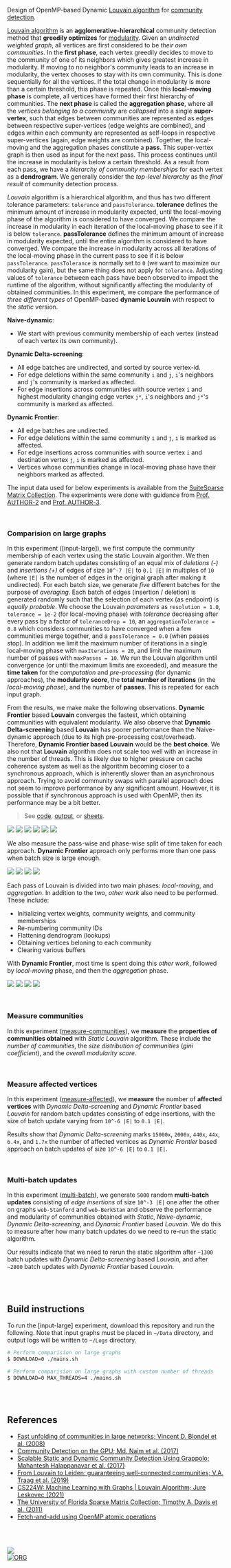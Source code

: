 Design of OpenMP-based Dynamic [Louvain algorithm] for [community detection].

[Louvain algorithm] is an **agglomerative-hierarchical** community detection
method that **greedily optimizes** for [modularity]. Given an *undirected*
*weighted graph*, all vertices are first considered to be *their own*
*communities*. In the **first phase**, each vertex greedily decides to move to
the community of one of its neighbors which gives greatest increase in
modularity. If moving to no neighbor's community leads to an increase in
modularity, the vertex chooses to stay with its own community. This is done
sequentially for all the vertices. If the total change in modularity is more
than a certain threshold, this phase is repeated. Once this **local-moving**
**phase** is complete, all vertices have formed their first hierarchy of
communities. The **next phase** is called the **aggregation phase**, where all
the *vertices belonging to a community* are *collapsed* into a single
**super-vertex**, such that edges between communities are represented as edges
between respective super-vertices (edge weights are combined), and edges within
each community are represented as self-loops in respective super-vertices
(again, edge weights are combined). Together, the local-moving and the
aggregation phases constitute a **pass**. This super-vertex graph is then used
as input for the next pass. This process continues until the increase in
modularity is below a certain threshold. As a result from each pass, we have a
*hierarchy of community memberships* for each vertex as a **dendrogram**. We
generally consider the *top-level hierarchy* as the *final result* of community
detection process.

*Louvain* algorithm is a hierarchical algorithm, and thus has two different
tolerance parameters: `tolerance` and `passTolerance`. **tolerance** defines the
minimum amount of increase in modularity expected, until the local-moving phase
of the algorithm is considered to have converged. We compare the increase in
modularity in each iteration of the local-moving phase to see if it is below
`tolerance`. **passTolerance** defines the minimum amount of increase in
modularity expected, until the entire algorithm is considered to have converged.
We compare the increase in modularity across all iterations of the local-moving
phase in the current pass to see if it is below `passTolerance`. `passTolerance`
is normally set to `0` (we want to maximize our modularity gain), but the same
thing does not apply for `tolerance`. Adjusting values of `tolerance` between
each pass have been observed to impact the runtime of the algorithm, without
significantly affecting the modularity of obtained communities. In this
experiment, we compare the performance of *three different types* of OpenMP-based
**dynamic Louvain** with respect to the *static* version.

**Naive-dynamic**:
- We start with previous community membership of each vertex (instead of each vertex its own community).

**Dynamic Delta-screening**:
- All edge batches are undirected, and sorted by source vertex-id.
- For edge deletions within the same community `i` and `j`,
  `i`'s neighbors and `j`'s community is marked as affected.
- For edge insertions across communities with source vertex `i` and highest modularity changing edge vertex `j*`,
  `i`'s neighbors and `j*`'s community is marked as affected.

**Dynamic Frontier**:
- All edge batches are undirected.
- For edge deletions within the same community `i` and `j`,
  `i` is marked as affected.
- For edge insertions across communities with source vertex `i` and destination vertex `j`,
  `i` is marked as affected.
- Vertices whose communities change in local-moving phase have their neighbors marked as affected.

The input data used for below experiments is available from the [SuiteSparse Matrix Collection].
The experiments were done with guidance from [Prof. AUTHOR-2] and
[Prof. AUTHOR-3].

[Louvain algorithm]: https://en.wikipedia.org/wiki/Louvain_method
[community detection]: https://en.wikipedia.org/wiki/Community_search
[modularity]: https://en.wikipedia.org/wiki/Modularity_(networks)
[Prof. AUTHOR-3]: https://example.com
[Prof. AUTHOR-2]: https://example.com
[SuiteSparse Matrix Collection]: https://sparse.tamu.edu

<br>


### Comparision on large graphs

In this experiment ([input-large]), we first compute the community membership of
each vertex using the static Louvain algorithm. We then generate random batch
updates consisting of an equal mix of *deletions (-)* and  *insertions (+)* of
edges of size `10^-7 |E|` to `0.1 |E|` in multiples of `10` (where `|E|` is the
number of edges in the original graph after making it undirected). For each
batch size, we generate *five* different batches for the purpose of *averaging*.
Each batch of edges (insertion / deletion) is generated randomly such that the
selection of each vertex (as endpoint) is *equally probable*. We choose the
Louvain *parameters* as `resolution = 1.0`, `tolerance = 1e-2` (for local-moving
phase) with *tolerance* decreasing after every pass by a factor of
`toleranceDrop = 10`, an `aggregationTolerance = 0.8` which considers
communities to have converged when a few communities merge together, and a
`passTolerance = 0.0` (when passes stop). In addition we limit the maximum
number of iterations in a single local-moving phase with `maxIterations = 20`,
and limit the maximum number of passes with `maxPasses = 10`. We run the Louvain
algorithm until convergence (or until the maximum limits are exceeded), and
measure the **time taken** for the *computation* and *pre-processing* (for
dynamic approaches), the **modularity** **score**, the **total number of**
**iterations** (in the *local-moving phase*), and the number of **passes**. This
is repeated for each input graph.

From the results, we make make the following observations. **Dynamic Frontier**
based **Louvain** converges the fastest, which obtaining communities with
equivalent modularity. We also observe that **Dynamic Delta-screening** based
**Louvain** has poorer performance than the Naive-dynamic approach (due to its
high pre-processing cost/overhead). Therefore, **Dynamic Frontier based**
**Louvain** would be the **best choice**. We also not that **Louvain** algorithm
does not scale too well with an increase in the number of threads. This is
likely due to higher pressure on cache coherence system as well as the algorithm
becoming closer to a synchronous approach, which is inherently slower than an
asynchronous approach. Trying to avoid community swaps with parallel approach
does not seem to improve performance by any significant amount. However, it is
possible that if synchronous approach is used with OpenMP, then its performance
may be a bit better.

> See
> [code](https://github.com/ORG/louvain-communities-openmp-dynamic/tree/input-large),
> [output](https://gist.github.com/), or
> [sheets].


[![](https://i.imgur.com/qCYVeh4.png)][sheets]
[![](https://i.imgur.com/4PBroEt.png)][sheets]
[![](https://i.imgur.com/T2LG2RJ.png)][sheets]
[![](https://i.imgur.com/WdOu1ON.png)][sheets]
[![](https://i.imgur.com/fGrM5an.png)][sheets]
[![](https://i.imgur.com/3xfJBsD.png)][sheets]

We also measure the pass-wise and phase-wise split of time taken for each
approach. **Dynamic Frontier** approach only performs more than one pass when
batch size is large enough.

[![](https://i.imgur.com/qccysjM.png)][sheets]
[![](https://i.imgur.com/gK9NS6b.png)][sheets]
[![](https://i.imgur.com/p8439Ry.png)][sheets]
[![](https://i.imgur.com/kCyhyMf.png)][sheets]

Each pass of Louvain is divided into two main phases: *local-moving*, and
*aggregation*. In addition to the two, *other work* also need to be
performed. These include:
- Initializing vertex weights, community weights, and community memberships
- Re-numbering community IDs
- Flattening dendrogram (lookups)
- Obtaining vertices beloning to each community
- Clearing various buffers

With **Dynamic Frontier**, most time is spent doing this *other work*, followed by
*local-moving* phase, and then the *aggregation* phase.

[![](https://i.imgur.com/DrHWAgO.png)][sheets]
[![](https://i.imgur.com/2EFYN1X.png)][sheets]
[![](https://i.imgur.com/5eSzJzf.png)][sheets]
[![](https://i.imgur.com/xSREmHM.png)][sheets]

[sheets]: https://docs.google.com/spreadsheets/

<br>


### Measure communities

In this experiment ([measure-communities]), we **measure** the **properties of**
**communities obtained** with *Static Louvain* algorithm. These include the
*number of communities*, the *size distribution of communities* (*gini*
*coefficient*), and the *overall modularity score*.

[measure-communities]: https://github.com/ORG/louvain-communities-openmp-dynamic/tree/measure-communities

<br>


### Measure affected vertices

In this experiment ([measure-affected]), we **measure** the number of **affected**
**vertices** with *Dynamic* *Delta-screening* and *Dynamic Frontier* based
*Louvain* for random batch updates consisting of edge insertions, with the size
of batch update varying from `10^-6 |E|` to `0.1 |E|`.

Results show that *Dynamic Delta-screening* marks `15000x`, `2000x`, `440x`,
`44x`, `6.4x`, and `1.7x` the number of affected vertices as *Dynamic Frontier*
based approach on batch updates of size `10^-6 |E|` to `0.1 |E|`.

[measure-affected]: https://github.com/ORG/louvain-communities-openmp-dynamic/tree/measure-affected

<br>


### Multi-batch updates

In this experiment ([multi-batch]), we generate `5000` random **multi-batch updates** consisting
of *edge insertions* of size `10^-3 |E|` one after the other on graphs
`web-Stanford` and `web-BerkStan` and observe the performance and modularity of
communities obtained with *Static*, *Naive-dynamic*, *Dynamic Delta-screening*,
and *Dynamic Frontier* based *Louvain*. We do this to measure after how many
batch updates do we need to re-run the static algorithm.

Our results indicate that we need to rerun the static algorithm after `~1300`
batch updates with *Dynamic Delta-screening* based *Louvain*, and after `~2800`
batch updates with *Dynamic Frontier* based *Louvain*.

[multi-batch]: https://github.com/ORG/louvain-communities-openmp-dynamic/tree/multi-batch

<br>
<br>


## Build instructions

To run the [input-large] experiment, download this repository and run the
following. Note that input graphs must be placed in `~/Data` directory, and
output logs will be written to `~/Logs` directory.

```bash
# Perform comparision on large graphs
$ DOWNLOAD=0 ./mains.sh

# Perform comparision on large graphs with custom number of threads
$ DOWNLOAD=0 MAX_THREADS=4 ./mains.sh
```


<br>
<br>


## References

- [Fast unfolding of communities in large networks; Vincent D. Blondel et al. (2008)](https://arxiv.org/abs/0803.0476)
- [Community Detection on the GPU; Md. Naim et al. (2017)](https://arxiv.org/abs/1305.2006)
- [Scalable Static and Dynamic Community Detection Using Grappolo; Mahantesh Halappanavar et al. (2017)](https://ieeexplore.ieee.org/document/8091047)
- [From Louvain to Leiden: guaranteeing well-connected communities; V.A. Traag et al. (2019)](https://www.nature.com/articles/s41598-019-41695-z)
- [CS224W: Machine Learning with Graphs | Louvain Algorithm; Jure Leskovec (2021)](https://www.youtube.com/watch?v=0zuiLBOIcsw)
- [The University of Florida Sparse Matrix Collection; Timothy A. Davis et al. (2011)](https://doi.org/10.1145/2049662.2049663)
- [Fetch-and-add using OpenMP atomic operations](https://stackoverflow.com/a/7918281/1413259)

<br>
<br>


[![](https://i.imgur.com/UGB0g2L.jpg)](https://www.youtube.com/watch?v=pIF3wOet-zw)<br>
[![ORG](https://img.shields.io/badge/org-ORG-green?logo=Org)](https://ORG.github.io)
